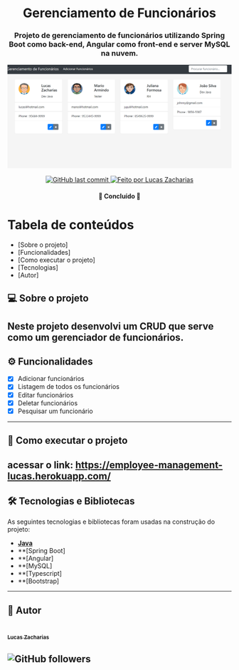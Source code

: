 



<h1 align="center">
      Gerenciamento de Funcionários
</h1>

<h3 align="center">
      Projeto de gerenciamento de funcionários utilizando Spring Boot como back-end, Angular como front-end e server MySQL na nuvem.
</h3>

![url-shorterner-thumbnail](https://github.com/lucaszacharias/employee-management-system/blob/main/thumbnail.png)

<p align="center">
  
  <a href="https://github.com/lucaszacharias/employee-management-system/commits/master">
    <img alt="GitHub last commit" src="https://img.shields.io/badge/last%20commit-2021-red">
  </a>

  <a href="https://github.com/lucaszacharias">
    <img alt="Feito por Lucas Zacharias" src="https://img.shields.io/badge/feito%20por-Lucas%20Zacharias-brightgreen">
  </a>
 
</p>

<h4 align="center">
	🚧  Concluído  🚧
</h4>

Tabela de conteúdos
=================
<!--ts-->
   * [Sobre o projeto]
   * [Funcionalidades]
   * [Como executar o projeto]
   * [Tecnologias]
   * [Autor]
<!--te-->

## 💻 Sobre o projeto

Neste projeto desenvolvi um CRUD que serve como um gerenciador de funcionários.
---

## ⚙️ Funcionalidades

- [x] Adicionar funcionários
- [x] Listagem de todos os funcionários
- [x] Editar funcionários
- [x] Deletar funcionários
- [x] Pesquisar um funcionário

---

## 🚀 Como executar o projeto

acessar o link:
https://employee-management-lucas.herokuapp.com/
---

## 🛠 Tecnologias e Bibliotecas 

As seguintes tecnologias e bibliotecas foram usadas na construção do projeto:

-   **[Java](https://www.javascript.com/)**
-   **[Spring Boot]
-   **[Angular]
-   **[MySQL]
-   **[Typescript]
-   **[Bootstrap]


---


## 🦸 Autor

<a href="https://github.com/lucaszacharias">
 <img style="border-radius: 50%;" src="https://imgur.com/a/nG1Xopu" width="100px;" alt=""/>
 <br />
 <sub><b>Lucas Zacharias</b></sub></a> <a href="https://github.com/lucaszacharias" title="Lucas Zacharias"></a>
 <br />

![GitHub followers](https://img.shields.io/github/followers/lucaszacharias?style=social) 
---
